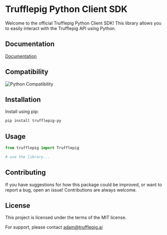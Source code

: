 # Trufflepig Python Client SDK

Welcome to the official Trufflepig Python Client SDK! This library allows you to easily interact with the Trufflepig API using Python.

## Documentation
[Documentation](https://trufflepig.mintlify.app/)

## Compatibility
![Python Compatibility](https://img.shields.io/badge/python-3.8--3.13-blue.svg)

## Installation
Install using pip:
```bash
pip install trufflepig-py
```

## Usage
```python
from trufflepig import Trufflepig

# use the library...
```

## Contributing
If you have suggestions for how this package could be improved, or want to report a bug, open an issue! Contributions are always welcome.

## License
This project is licensed under the terms of the MIT license.

For support, please contact adam@trufflepig.ai